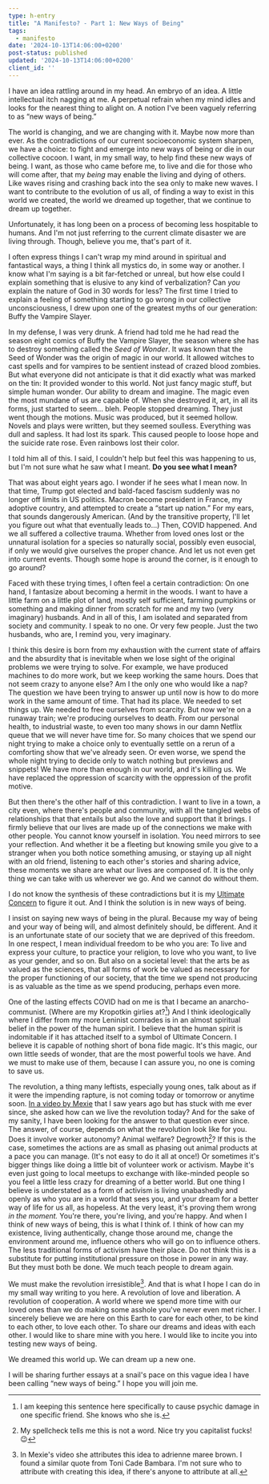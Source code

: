 ```yaml
---
type: h-entry
title: "A Manifesto? - Part 1: New Ways of Being"
tags:
  - manifesto
date: '2024-10-13T14:06:00+0200'
post-status: published
updated: '2024-10-13T14:06:00+0200'
client_id: ''
---
```

I have an idea rattling around in my head. An embryo of an idea. A little intellectual itch nagging at me. A perpetual refrain when my mind idles and looks for the nearest thing to alight on. A notion I've been vaguely referring to as “new ways of being.” 

The world is changing, and we are changing with it. Maybe now more than ever. As the contradictions of our current socioeconomic system sharpen, we have a choice: to fight and emerge into new ways of being or die in our collective cocoon. I want, in my small way, to help find these new ways of being. I want, as those who came before me, to live and die for those who will come after, that my *being* may enable the living and dying of others. Like waves rising and crashing back into the sea only to make new waves. I want to contribute to the evolution of us all, of finding a way to exist in this world we created, the world we dreamed up together, that we continue to dream up together.

Unfortunately, it has long been on a process of becoming less hospitable to humans. And I'm not just referring to the current climate disaster we are living through. Though, believe you me, that's part of it. 

I often express things I can't wrap my mind around in spiritual and fantastical ways, a thing I think all mystics do, in some way or another. I know what I'm saying is a bit far-fetched or unreal, but how else could I explain something that is elusive to any kind of verbalization? Can *you* explain the nature of God in 30 words for less? The first time I tried to explain a feeling of something starting to go wrong in our collective unconsciousness, I drew upon one of the greatest myths of our generation: Buffy the Vampire Slayer.

In my defense, I was very drunk. A friend had told me he had read the season eight comics of Buffy the Vampire Slayer, the season where she has to destroy something called the *Seed of Wonder*. It was known that the Seed of Wonder was the origin of magic in our world. It allowed witches to cast spells and for vampires to be sentient instead of crazed blood zombies. But what everyone did not anticipate is that it did exactly what was marked on the tin: It provided wonder to this world. Not just fancy magic stuff, but simple human wonder. Our ability to dream and imagine. The magic even the most mundane of us are capable of. When she destroyed it, art, in all its forms, just started to seem... bleh. People stopped dreaming. They just went though the motions. Music was produced, but it seemed hollow. Novels and plays were written, but they seemed soulless. Everything was dull and sapless. It had lost its spark. This caused people to loose hope and the suicide rate rose. Even rainbows lost their color.

I told him all of this. I said, I couldn't help but feel this was happening to us, but I'm not sure what he saw what I meant. **Do you see what I mean?**

That was about eight years ago. I wonder if he sees what I mean now. In that time, Trump got elected and bald-faced fascism suddenly was no longer off limits in US politics. Macron become president in France, my adoptive country, and attempted to create a “start up nation.” For my ears, that sounds dangerously American. (And by the transitive property, I'll let you figure out what that eventually leads to...) Then, COVID happened. And we all suffered a collective trauma. Whether from loved ones lost or the unnatural isolation for a species so naturally social, possibly even eusocial, if only we would give ourselves the proper chance. And let us not even get into current events. Though some hope is around the corner, is it enough to go around?

Faced with these trying times, I often feel a certain contradiction: On one hand, I fantasize about becoming a hermit in the woods. I want to have a little farm on a little plot of land, mostly self sufficient, farming pumpkins or something and making dinner from scratch for me and my two (very imaginary) husbands. And in all of this, I am isolated and separated from society and community. I speak to no one. Or very few people. Just the two husbands, who are, I remind you, very imaginary. 

I think this desire is born from my exhaustion with the current state of affairs and the absurdity that is inevitable when we lose sight of the original problems we were trying to solve. For example, we have produced machines to do more work, but we keep working the same hours. Does that not seem crazy to anyone else? Am I the only one who would like a nap? The question we have been trying to answer up until now is how to do more work in the same amount of time. That had its place. We needed to set things up. We needed to free ourselves from scarcity. But now we're on a runaway train; we're producing ourselves to death. From our personal health, to industrial waste, to even too many shows in our damn Netflix queue that we will never have time for. So many choices that we spend our night trying to make a choice only to eventually settle on a rerun of a comforting show that we've already seen. Or even worse, we spend the whole night trying to decide only to watch nothing but previews and snippets! We have more than enough in our world, and it's killing us. We have replaced the oppression of scarcity with the oppression of the profit motive. 

But then there's the other half of this contradiction. I want to live in a town, a city even, where there's people and community, with all the tangled webs of relationships that that entails but also the love and support that it brings. I firmly believe that our lives are made up of the connections we make with other people. You cannot know yourself in isolation. You need mirrors to see your reflection. And whether it be a fleeting but knowing smile you give to a stranger when you both notice something amusing, or staying up all night with an old friend, listening to each other's stories and sharing advice, these moments we share are what our lives are composed of. It is the only thing we can take with us wherever we go. And we cannot do without them. 

I do not know the synthesis of these contradictions but it is my [Ultimate Concern](https://en.wikipedia.org/wiki/Paul_Tillich#Faith_as_ultimate_concern) to figure it out. And I think the solution is in new ways of being.

I insist on saying new ways of being in the plural. Because my way of being and your way of being will, and almost definitely should, be different. And it is an unfortunate state of our society that we are deprived of this freedom. In one respect, I mean individual freedom to be who you are: To live and express your culture, to practice your religion, to love who you want, to live as your gender, and so on. But also on a societal level: that the arts be as valued as the sciences, that all forms of work be valued as necessary for the proper functioning of our society, that the time we spend not producing is as valuable as the time as we spend producing, perhaps even more.

One of the lasting effects COVID had on me is that I became an anarcho-communist. (Where are my Kropotkin girlies at?[^1]) And I think ideologically where I differ from my more Leninist comrades is in an almost spiritual belief in the power of the human spirit. I believe that the human spirit is indomitable if it has attached itself to a symbol of Ultimate Concern. I believe it is capable of nothing short of bona fide magic. It's this magic, our own little seeds of wonder, that are the most powerful tools we have. And we must to make use of them, because I can assure you, no one is coming to save us.

The revolution, a thing many leftists, especially young ones, talk about as if it were the impending rapture, is not coming today or tomorrow or anytime soon. [In a video by Mexie](https://www.youtube.com/watch?v=TWVmcuqpIB0) that I saw years ago but has stuck with me ever since, she asked how can we live the revolution today?  And for the sake of my sanity, I have been looking for the answer to that question ever since. The answer, of course, depends on what the revolution look like for you. Does it involve worker autonomy? Animal welfare? Degrowth[^2]?  If this is the case, sometimes the actions are as small as phasing out animal products at a pace you can manage. (It's not easy to do it all at once!) Or sometimes it's bigger things like doing a little bit of volunteer work or activism. Maybe it's even just going to local meetups to exchange with like-minded people so you feel a little less crazy for dreaming of a better world. But one thing I believe is understated as a form of activism is living unabashedly and openly as who you are in a world that sees you, and your dream for a better way of life for us all, as hopeless. At the very least, it's proving them wrong *in the moment.* You're there, you're living, and you're happy. And when I think of new ways of being, this is what I think of. I think of how can my existence, living authentically, change those around me, change the environment around me, influence others who will go on to influence others. The less traditional forms of activism have their place. Do not think this is a substitute for putting institutional pressure on those in power in any way. But they must both be done. We much teach people to dream again.

We must make the revolution irresistible[^3]. And that is what I hope I can do in my small way writing to you here. A revolution of love and liberation. A revolution of cooperation. A world where we spend more time with our loved ones than we do making some asshole you've never even met richer. I sincerely believe we are here on this Earth to care for each other, to be kind to each other, to love each other. To share our dreams and ideas with each other. I would like to share mine with you here. I would like to incite you into testing new ways of being.

We dreamed this world up. We can dream up a new one. 

I will be sharing further essays at a snail's pace on this vague idea I have been calling “new ways of being.” I hope you will join me.

[^1]: I am keeping this sentence here specifically to cause psychic damage in one specific friend. She knows who she is.

[^2]: My spellcheck tells me this is not a word. Nice try you capitalist fucks! :wink:

[^3]: In Mexie's video she attributes this idea to adrienne maree brown. I found a similar quote from Toni Cade Bambara. I'm not sure who to attribute with creating this idea, if there's anyone to attribute at all.
